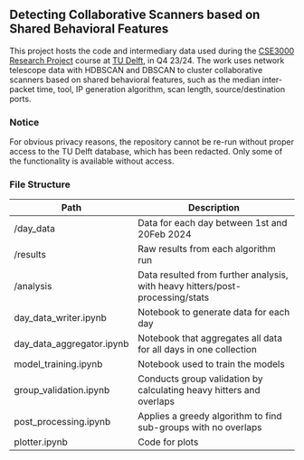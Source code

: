 ## Detecting Collaborative Scanners based on Shared Behavioral Features

This project hosts the code and intermediary data used during the [CSE3000 Research Project](https://github.com/TU-Delft-CSE/Research-Project) course at [TU Delft](https://github.com/TU-Delft-CSE), in Q4 23/24. 
The work uses network telescope data with HDBSCAN and DBSCAN to cluster collaborative scanners based on shared behavioral features, such as the median inter-packet time, tool, IP generation algorithm, scan length, source/destination ports.

### Notice 
For obvious privacy reasons, the repository cannot be re-run without proper access to the TU Delft database, which has been redacted. Only some of the functionality is available without access.

### File Structure 

| Path        | Description |
| ----------- | ----------- |
| /day_data   | Data for each day between 1st and 20Feb 2024       |
| /results    | Raw results from each algorithm run        |
| /analysis   | Data resulted from further analysis, with heavy hitters/post-processing/stats |
| day_data_writer.ipynb | Notebook to generate data for each day |
| day_data_aggregator.ipynb | Notebook that aggregates all data for all days in one collection |
| model_training.ipynb | Notebook used to train the models |
| group_validation.ipynb | Conducts group validation by calculating heavy hitters and overlaps |
| post_processing.ipynb | Applies a greedy algorithm to find sub-groups with no overlaps |
| plotter.ipynb | Code for plots |

